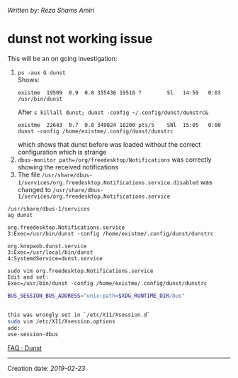_Written by: Reza Shams Amiri_
# dunst not working issue

This will be an on going investigation:

1. `ps -aux G dunst`   
    Shows:
    ``` 
    existme  19509  0.9  0.0 355436 19516 ?        Sl   14:59   0:03 /usr/bin/dunst
    ```
    After `s killall dunst; dunst -config ~/.config/dunst/dunstrc&`
    ```
    existme  22643  0.7  0.0 349824 18200 pts/5    SNl  15:05   0:00 dunst -config /home/existme/.config/dunst/dunstrc
    ```
    which shows that dunst before was loaded without the correct configuration which is strange
2. `dbus-monitor path=/org/freedesktop/Notifications` was correctly showing the received notifications
3. The file `/usr/share/dbus-1/services/org.freedesktop.Notifications.service.disabled` was changed to `/usr/share/dbus-1/services/org.freedesktop.Notifications.service`

```
/usr/share/dbus-1/services
ag dunst

org.freedesktop.Notifications.service
3:Exec=/usr/bin/dunst -config /home/existme/.config/dunst/dunstrc 

org.knopwob.dunst.service
3:Exec=/usr/local/bin/dunst
4:SystemdService=dunst.service

sudo vim org.freedesktop.Notifications.service
Edit and set:
Exec=/usr/bin/dunst -config /home/existme/.config/dunst/dunstrc 

```

``` sh
BUS_SESSION_BUS_ADDRESS="unix:path=$XDG_RUNTIME_DIR/bus"


this was wrongly set in `/etc/X11/Xsession.d`
sudo vim /etc/X11/Xsession.options
add:
use-session-dbus
```


[FAQ · Dunst][FD]
* * *
Creation date: _2019-02-23_

[FD]: https://dunst-project.org/faq/